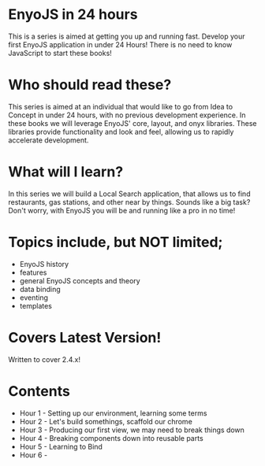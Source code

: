 EnyoJS in 24 hours
==================

This is a series is aimed at getting you up and running fast. Develop your first EnyoJS application in under 24 Hours! There is no need to know JavaScript to start these books!

Who should read these?
======================

This series is aimed at an individual that would like to go from Idea to Concept in under 24 hours, with no previous development experience. In these books we will leverage EnyoJS' core, layout, and onyx libraries. These libraries provide functionality and look and feel, allowing us to rapidly accelerate development.

What will I learn?
==================

In this series we will build a Local Search application, that allows us to find restaurants, gas stations, and other near by things. Sounds like a big task? Don't worry, with EnyoJS you will be and running like a pro in no time!

Topics include, but NOT limited;
================================

* EnyoJS history
* features
* general EnyoJS concepts and theory
* data binding
* eventing
* templates

Covers Latest Version!
======================

Written to cover 2.4.x!

Contents
========

* Hour 1 - Setting up our environment, learning some terms
* Hour 2 - Let's build somethings, scaffold our chrome
* Hour 3 - Producing our first view, we may need to break things down
* Hour 4 - Breaking components down into reusable parts
* Hour 5 - Learning to Bind
* Hour 6 - 

